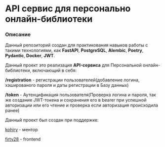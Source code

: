 # API сервис для персонально онлайн-библиотеки

### Описание
Данный репозиторий создан для практикования навыков работы с такими технологиями, как **FastAPI**, **PostgreSQL**, **Alembic**, **Poetry**, **Pydantic**, **Docker**, **JWT**.

Данный проект это реализация **API-сервиса** для Персональной онлайн-библиотеки, включающий в себя:

**/registration** - регистрации пользователей(добавление логина, хэшированого пароля и даты регистрации в Базу данных)

**/token** - Аутенцификация пользователя(Проверка логина и пароля, так же создание JWT-токена и сохранения его в bearer при успешной авторизации или его чтение и проверка если авторизация происходила ранее)

Данный проект был создан при поддержке:

  [kohiry](https://github.com/kohiry) - ментор

  [firty28](https://github.com/firty28) - frontend
